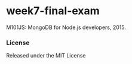 # week7-final-exam

M101JS: MongoDB for Node.js developers, 2015.


### License

Released under the MIT License

